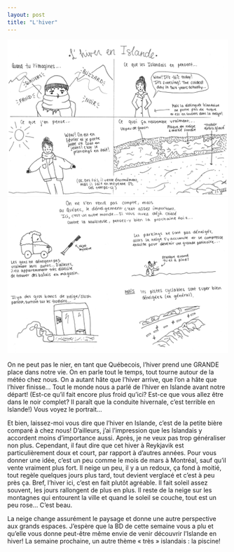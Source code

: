 ```yaml
---
layout: post
title: "L'hiver"
---
```


![hiver 1](/images/2019-02-22/hiver1.jpg)
![hiver 1](/images/2019-02-22/hiver2.jpg)

On ne peut pas le nier, en tant que Québecois, l’hiver prend une GRANDE place dans notre vie. On en parle tout le temps, tout tourne autour de la météo chez nous. On a autant hâte que l’hiver arrive, que l’on a hâte que l’hiver finisse… Tout le monde nous a parlé de l’hiver en Islande avant notre départ! (Est-ce qu’il fait encore plus froid qu’ici? Est-ce que vous allez être dans le noir complet? Il paraît que la conduite hivernale, c’est terrible en Islande!) Vous voyez le portrait…

Et bien, laissez-moi vous dire que l’hiver en Islande, c’est de la petite bière comparé à chez nous! D’ailleurs, j’ai l’impression que les Islandais y accordent moins d’importance aussi. Après, je ne veux pas trop généraliser non plus. Cependant, il faut dire que cet hiver à Reykjavik est particulièrement doux et court, par rapport à d’autres années. Pour vous donner une idée, c’est un peu comme le mois de mars à Montréal, sauf qu’il vente vraiment plus fort. Il neige un peu, il y a un redoux, ça fond à moitié, tout regèle quelques jours plus tard, tout devient verglacé et c’est à peu près ça. Bref, l’hiver ici, c’est en fait plutôt agréable. Il fait soleil assez souvent, les jours rallongent de plus en plus. Il reste de la neige sur les montagnes qui entourent la ville et quand le soleil se couche, tout est un peu rose… C’est beau.

La neige change assurément le paysage et donne une autre perspective aux grands espaces. J’espère que la BD de cette semaine vous a plu et qu’elle vous donne peut-être même envie de venir découvrir l’Islande en hiver! La semaine prochaine, un autre thème « très » islandais : la piscine!
